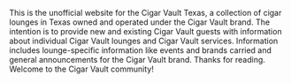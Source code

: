 This is the unofficial website for the Cigar Vault Texas, a collection of cigar lounges in Texas owned and operated under the Cigar Vault brand.
The intention is to provide new and existing Cigar Vault guests with information about individual Cigar Vault lounges and Cigar Vault services.
Information includes lounge-specific information like events and brands carried and general announcements for the Cigar Vault brand.
Thanks for reading. Welcome to the Cigar Vault community!
